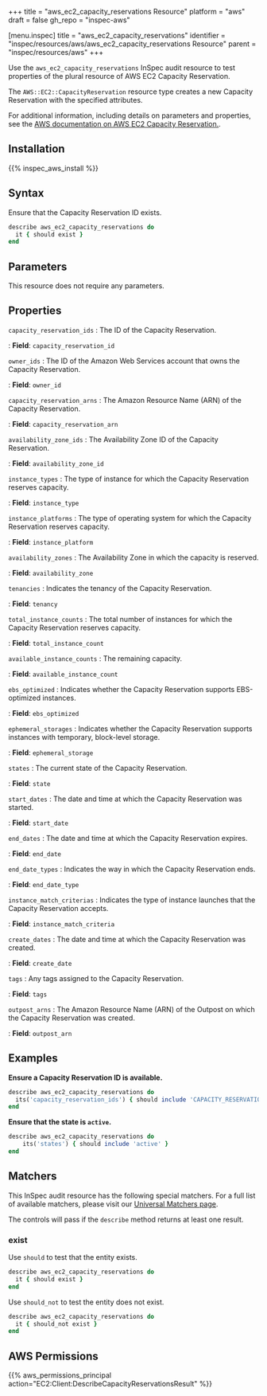 +++
title = "aws_ec2_capacity_reservations Resource"
platform = "aws"
draft = false
gh_repo = "inspec-aws"

[menu.inspec]
title = "aws_ec2_capacity_reservations"
identifier = "inspec/resources/aws/aws_ec2_capacity_reservations Resource"
parent = "inspec/resources/aws"
+++

Use the `aws_ec2_capacity_reservations` InSpec audit resource to test properties of the plural resource of AWS EC2 Capacity Reservation.

The `AWS::EC2::CapacityReservation` resource type creates a new Capacity Reservation with the specified attributes.

For additional information, including details on parameters and properties, see the [AWS documentation on AWS EC2 Capacity Reservation.](https://docs.aws.amazon.com/AWSCloudFormation/latest/UserGuide/aws-resource-ec2-capacityreservation.html).

## Installation

{{% inspec_aws_install %}}

## Syntax

Ensure that the Capacity Reservation ID exists.

```ruby
describe aws_ec2_capacity_reservations do
  it { should exist }
end
```

## Parameters

This resource does not require any parameters.

## Properties

`capacity_reservation_ids`
: The ID of the Capacity Reservation.

: **Field**: `capacity_reservation_id`

`owner_ids`
: The ID of the Amazon Web Services account that owns the Capacity Reservation.

: **Field**: `owner_id`

`capacity_reservation_arns`
: The Amazon Resource Name (ARN) of the Capacity Reservation.

: **Field**: `capacity_reservation_arn`

`availability_zone_ids`
: The Availability Zone ID of the Capacity Reservation.

: **Field**: `availability_zone_id`

`instance_types`
: The type of instance for which the Capacity Reservation reserves capacity.

: **Field**: `instance_type`

`instance_platforms`
: The type of operating system for which the Capacity Reservation reserves capacity.

: **Field**: `instance_platform`

`availability_zones`
: The Availability Zone in which the capacity is reserved.

: **Field**: `availability_zone`

`tenancies`
: Indicates the tenancy of the Capacity Reservation.

: **Field**: `tenancy`

`total_instance_counts`
: The total number of instances for which the Capacity Reservation reserves capacity.

: **Field**: `total_instance_count`

`available_instance_counts`
: The remaining capacity.

: **Field**: `available_instance_count`

`ebs_optimized`
: Indicates whether the Capacity Reservation supports EBS-optimized instances.

: **Field**: `ebs_optimized`

`ephemeral_storages`
: Indicates whether the Capacity Reservation supports instances with temporary, block-level storage.

: **Field**: `ephemeral_storage`

`states`
: The current state of the Capacity Reservation.

: **Field**: `state`

`start_dates`
: The date and time at which the Capacity Reservation was started.

: **Field**: `start_date`

`end_dates`
: The date and time at which the Capacity Reservation expires.

: **Field**: `end_date`

`end_date_types`
: Indicates the way in which the Capacity Reservation ends.

: **Field**: `end_date_type`

`instance_match_criterias`
: Indicates the type of instance launches that the Capacity Reservation accepts.

: **Field**: `instance_match_criteria`

`create_dates`
: The date and time at which the Capacity Reservation was created.

: **Field**: `create_date`

`tags`
: Any tags assigned to the Capacity Reservation.

: **Field**: `tags`

`outpost_arns`
: The Amazon Resource Name (ARN) of the Outpost on which the Capacity Reservation was created.

: **Field**: `outpost_arn`

## Examples

**Ensure a Capacity Reservation ID is available.**

```ruby
describe aws_ec2_capacity_reservations do
  its('capacity_reservation_ids') { should include 'CAPACITY_RESERVATION_ID' }
end
```

**Ensure that the state is `active`.**

```ruby
describe aws_ec2_capacity_reservations do
    its('states') { should include 'active' }
end
```

## Matchers

This InSpec audit resource has the following special matchers. For a full list of available matchers, please visit our [Universal Matchers page](https://www.inspec.io/docs/reference/matchers/).

The controls will pass if the `describe` method returns at least one result.

### exist

Use `should` to test that the entity exists.

```ruby
describe aws_ec2_capacity_reservations do
  it { should exist }
end
```

Use `should_not` to test the entity does not exist.

```ruby
describe aws_ec2_capacity_reservations do
  it { should_not exist }
end
```

## AWS Permissions

{{% aws_permissions_principal action="EC2:Client:DescribeCapacityReservationsResult" %}}
